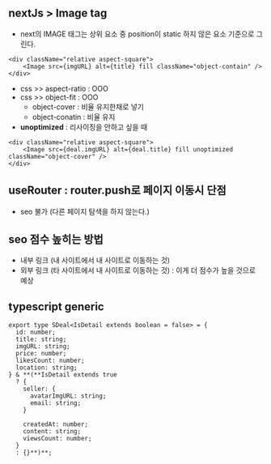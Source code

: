 ## nextJs > Image tag
- next의 IMAGE 태그는 상위 요소 중 position이 static 하지 않은 요소 기준으로 그린다.
```
<div className="relative aspect-square">
    <Image src={imgURL} alt={title} fill className="object-contain" />
</div>
```
- css >> aspect-ratio : OOO
- css >> object-fit : OOO 
  - object-cover : 비율 유지한채로 넣기
  - object-conatin : 비율 유지
- **unoptimized** : 리사이징을 안하고 싶을 때
```
<div className="relative aspect-square">
    <Image src={deal.imgURL} alt={deal.title} fill unoptimized className="object-cover" />
</div>
```

## useRouter : router.push로 페이지 이동시 단점
- seo 불가 (다른 페이지 탐색을 하지 않는다.)

## seo 점수 높히는 방법
- 내부 링크 (내 사이트에서 내 사이트로 이동하는 것)
- 외부 링크 (타 사이트에서 내 사이트로 이동하는 것) : 이게 더 점수가 높을 것으로 예상

## typescript generic
```
export type SDeal<IsDetail extends boolean = false> = {
  id: number;
  title: string;
  imgURL: string;
  price: number;
  likesCount: number;
  location: string;
} & **(**IsDetail extends true
  ? {
    seller: {
      avatarImgURL: string;
      email: string;
    }

    createdAt: number;
    content: string;
    viewsCount: number;
  }
  : {}**)**;
```

